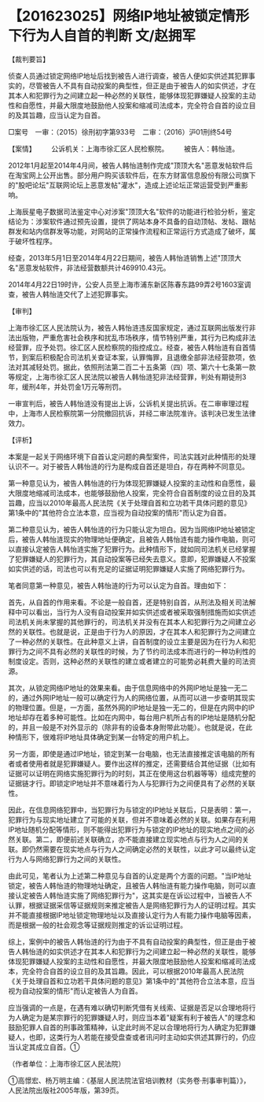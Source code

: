 # 【201623025】网络IP地址被锁定情形下行为人自首的判断 文/赵拥军

【裁判要旨】

侦查人员通过锁定网络IP地址后找到被告人进行调查，被告人便如实供述其犯罪事实的，尽管被告人不具有自动投案的典型性，但正是由于被告人的如实供述，才在其本人和犯罪行为之间建立起一种必然的关联性，能够体现犯罪嫌疑人投案的主动性和自愿性，并最大限度地鼓励他人投案和缩减司法成本，完全符合自首的设立目的及其旨趣，应当认定为自首。

□案号　一审：（2015）徐刑初字第933号　二审：（2016）沪01刑终54号

【案情】 　　公诉机关：上海市徐汇区人民检察院。 　　被告人：韩怡涟。

2012年1月起至2014年4月间，被告人韩怡涟制作完成"顶顶大名"恶意发帖软件后在淘宝网上公开出售。部分用户购买该软件后，在东方财富信息股份有限公司旗下的"股吧论坛"互联网论坛上恶意发帖"灌水"，造成上述论坛正常运营受到严重影响。

上海辰星电子数据司法鉴定中心对涉案"顶顶大名"软件的功能进行检验分析，鉴定结论为：涉案软件通过预先设置，提供了网站本身不具备的自动顶帖、发帖、跟帖群发和站内信群发等功能，对网站的正常操作流程和正常运行方式造成了破坏，属于破坏性程序。

经查，2013年5月1日至2014年4月22日期间，被告人韩怡涟销售上述"顶顶大名"恶意发帖软件，非法经营数额共计469910.43元。

2014年4月22日19时许，公安人员至上海市浦东新区陈春东路99弄2号1603室调查，被告人韩怡涟交代了上述犯罪事实。

【审判】

上海市徐汇区人民法院认为，被告人韩怡涟违反国家规定，通过互联网出版发行非法出版物，严重危害社会秩序和扰乱市场秩序，情节特别严重，其行为已构成非法经营罪，应予处罚。徐汇区人民检察院的指控成立。经查，被告人韩怡涟有自首情节，到案后积极配合司法机关查证本案，认罪悔罪，且退缴全部非法经营款项，依法对其减轻处罚。据此，依照刑法第二百二十五条第（四）项、第六十七条第一款等规定，上海市徐汇区人民法院以被告人韩怡涟犯非法经营罪，判处有期徒刑3年，缓刑4年，并处罚金1万元等刑罚。

一审宣判后，被告人韩怡涟没有提出上诉，公诉机关提出抗诉。在二审审理过程中，上海市人民检察院第一分院撤回抗诉，并经二审法院准许。该判决已发生法律效力。

【评析】

本案是一起关于网络环境下自首认定问题的典型案件，司法实践对此种情形的处理认识不一。对于被告人韩怡涟的行为是构成自首还是坦白，存在两种不同意见。

第一种意见认为，被告人韩怡涟的行为体现犯罪嫌疑人投案的主动性和自愿性，最大限度地缩减司法成本，也能够鼓励他人投案，完全符合自首制度的设立目的及其旨趣，应当以2010年最高人民法院《关于处理自首和立功若干具体问题的意见》第1条中的"其他符合立法本意，应当视为自动投案的情形"而认定为自首。

第二种意见认为，被告人韩怡涟的行为只能认定为坦白。因为当网络IP地址被锁定后，被告人韩怡涟现实的物理地址便确定，且被告人韩怡涟有能力操作电脑，则可以直接认定被告人韩怡涟实施了犯罪行为。此种情形下，就如同司法机关已经掌握了犯罪嫌疑人的犯罪行为，其自动投案等已经失去意义。意即，犯罪嫌疑人不投案如实供述的话，司法也可以有充足的证据证明犯罪嫌疑人实施了网络犯罪行为。

笔者同意第一种意见，被告人韩怡涟的行为可以认定为自首。理由如下：

首先，从自首的作用来看。不论是一般自首，还是特别自首，从刑法及相关司法解释中可以看出，当行为人没有自动投案并如实供述或者被采取强制措施而如实供述司法机关尚未掌握的其他罪行的，司法机关并没有在其本人和犯罪行为之间建立必然的关联性。也就是说，正是由于行为人的原因，才在其本人和犯罪行为之间建立了一种必然的关联性。在此种意义上讲，自首制度的设立主要是因为在行为人和犯罪行为之间不具有必然的关联性的时候，为了节约司法成本而进行的一种功利性的制度设定。否则，这种必然的关联性的建立或者建立的可能势必耗费大量的司法资源。

其次，从锁定网络IP地址的效果来看。由于信息网络中的外网IP地址是独一无二的，通过外网IP地址一般可以确定行为人的网络位置，从而可以进一步查明其现实的物理位置。但是，一方面，虽然外网的IP地址是独一无二的，但是在内网中的IP地址却存在着多种可能性。比如在内网中，每台用户机所占有的IP地址是随机分配的，并且一般是不对外显示的（除非有的设备本身附带此功能）。也就是说，在此种情形下，很难将IP地址具体确定到某一台特定的用户机上。

另一方面，即使是通过IP地址，锁定到某一台电脑，也无法直接推定该电脑的所有者或者使用者就是犯罪嫌疑人。要作出这样的推定，还需要结合其他证据（比如有证据可以证明在网络实施犯罪行为的时刻，其正在使用这台机器等等）组成完整的证据链才行。即锁定IP地址并不意味着行为人与犯罪行为之间便具有了必然的关联性。

因此，在信息网络犯罪中，当犯罪行为与锁定的IP地址关联后，只是表明：第一，犯罪行为与现实地址建立了可能的关联，但并不意味着必然的关联。如果存在利用IP地址随机分配等情形，则不能得出犯罪行为与锁定的IP地址的现实地点之间的必然关联。第二，即便前述关联确立，亦不能直接建立现实地点与行为人之间的关联。即仍然需要在现实地点与行为人之间确定必然的关联性，以此才可以最终认定行为人与网络犯罪行为之间的关联性。

由此可见，笔者认为上述第二种意见与自首的认定是两个方面的问题。"当IP地址锁定，被告人韩怡涟的物理地址确定，且被告人韩怡涟有能力操作电脑，则可以直接认定被告人韩怡涟实施了网络犯罪行为"，这其实是在诉讼过程中，当被告人不认罪，根据证据采信等证据规则来推定被告人是网络犯罪行为人的证明过程。其实并不能直接根据IP地址锁定物理地址以及直接认定行为人有能力操作电脑等因素，而是根据一般的社会观念等证据规则推定的诉讼证明过程。

综上，案例中的被告人韩怡涟的行为由于不具有自动投案的典型性，但正是由于被告人韩怡涟的如实供述才在其本人和犯罪行为之间建立起一种必然的关联性，能够体现犯罪嫌疑人投案的主动性和自愿性，并最大限度地鼓励他人投案和缩减司法成本，完全符合自首的设立目的及其旨趣。因此，可以根据2010年最高人民法院《关于处理自首和立功若干具体问题的意见》第1条中的"其他符合立法本意，应当视为自动投案的情形"而认定被告人为自首。

应当强调的一点是，在遇有难以确切判断凭借有关线索、证据是否足以合理地将行为人确定为是某宗罪行的犯罪嫌疑人时，则应当本着"疑案有利于被告人"的理念和鼓励犯罪人自首的刑事政策精神，认定此时尚不足以合理地将行为人确定为犯罪嫌疑人，也即，这类行为人若能在接受盘查或者讯问时主动如实供述其罪行的，仍应当认定其成立自首。①

（作者单位：上海市徐汇区人民法院）

①高憬宏、杨万明主编：《基层人民法院法官培训教材（实务卷·刑事审判篇）》，人民法院出版社2005年版，第39页。